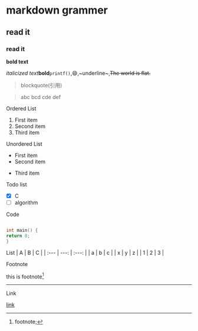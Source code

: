 # markdown grammer
## read it
### read it
**bold text**

*italicized text***bold**`printf()`,:smile:,~underline~,~~The world is flat.~~

> blockquote(引用)


> abc
> bcd
> cde
> def

Ordered List
1. First item
2. Second item
3. Third item

Unordered List
- First item
- Second item
* Third item

Todo list
- [x] C
- [ ] algorithm 

Code
```C

int main() {
return 0;
}
```

List
| A | B | C |
| :--- | ---: | :---: |
| a | b | c |
| x | y | z |
| 1 | 2 | 3 |

Footnote

this is footnote[^footnote]

[^footnote]:footnote;

---

Link

[link][id]

[id]:https://www.baidu.com "A searching engine"















